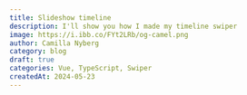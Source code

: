 ```yaml
---
title: Slideshow timeline
description: I'll show you how I made my timeline swiper
image: https://i.ibb.co/FYt2LRb/og-camel.png
author: Camilla Nyberg
category: blog
draft: true
categories: Vue, TypeScript, Swiper
createdAt: 2024-05-23
---
```

